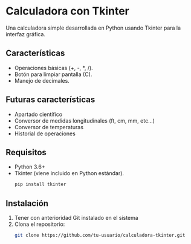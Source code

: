 # Calculadora con Tkinter

Una calculadora simple desarrollada en Python usando Tkinter para la interfaz gráfica.

## Características
- Operaciones básicas (+, -, *, /).
- Botón para limpiar pantalla (C).
- Manejo de decimales.

## Futuras características
- Apartado científico
- Conversor de medidas longitudinales (ft, cm, mm, etc...)
- Conversor de temperaturas
- Historial de operaciones

## Requisitos
- Python 3.6+
- Tkinter (viene incluido en Python estándar).
    ```bash
    pip install tkinter

## Instalación
1. Tener con anterioridad Git instalado en el sistema
2. Clona el repositorio:
   ```bash
   git clone https://github.com/tu-usuario/calculadora-tkinter.git